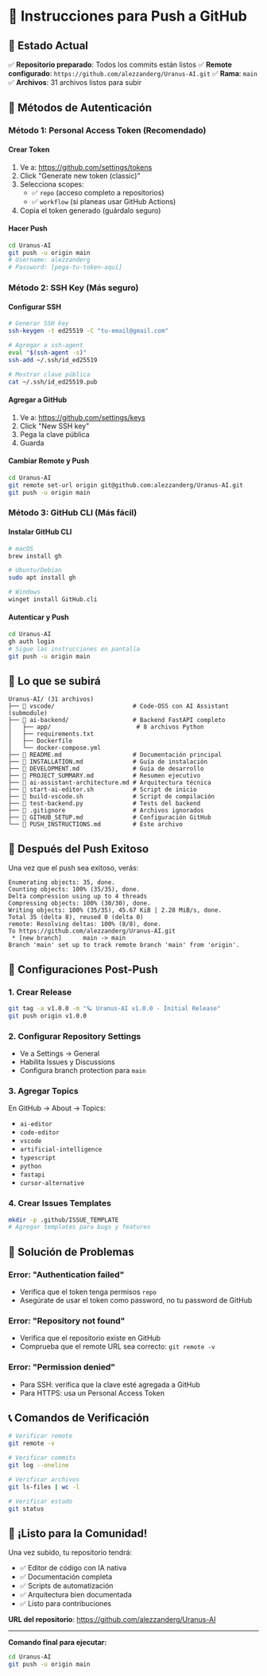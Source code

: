 # 🚀 Instrucciones para Push a GitHub

## 📍 Estado Actual

✅ **Repositorio preparado**: Todos los commits están listos
✅ **Remote configurado**: `https://github.com/alezzanderg/Uranus-AI.git`
✅ **Rama**: `main`
✅ **Archivos**: 31 archivos listos para subir

## 🔐 Métodos de Autenticación

### Método 1: Personal Access Token (Recomendado)

#### Crear Token
1. Ve a: https://github.com/settings/tokens
2. Click "Generate new token (classic)"
3. Selecciona scopes:
   - ✅ `repo` (acceso completo a repositorios)
   - ✅ `workflow` (si planeas usar GitHub Actions)
4. Copia el token generado (guárdalo seguro)

#### Hacer Push
```bash
cd Uranus-AI
git push -u origin main
# Username: alezzanderg
# Password: [pega-tu-token-aquí]
```

### Método 2: SSH Key (Más seguro)

#### Configurar SSH
```bash
# Generar SSH key
ssh-keygen -t ed25519 -C "tu-email@gmail.com"

# Agregar a ssh-agent
eval "$(ssh-agent -s)"
ssh-add ~/.ssh/id_ed25519

# Mostrar clave pública
cat ~/.ssh/id_ed25519.pub
```

#### Agregar a GitHub
1. Ve a: https://github.com/settings/keys
2. Click "New SSH key"
3. Pega la clave pública
4. Guarda

#### Cambiar Remote y Push
```bash
cd Uranus-AI
git remote set-url origin git@github.com:alezzanderg/Uranus-AI.git
git push -u origin main
```

### Método 3: GitHub CLI (Más fácil)

#### Instalar GitHub CLI
```bash
# macOS
brew install gh

# Ubuntu/Debian
sudo apt install gh

# Windows
winget install GitHub.cli
```

#### Autenticar y Push
```bash
cd Uranus-AI
gh auth login
# Sigue las instrucciones en pantalla
git push -u origin main
```

## 📁 Lo que se subirá

```
Uranus-AI/ (31 archivos)
├── 📁 vscode/                      # Code-OSS con AI Assistant (submodule)
├── 📁 ai-backend/                  # Backend FastAPI completo
│   ├── app/                        # 8 archivos Python
│   ├── requirements.txt
│   ├── Dockerfile
│   └── docker-compose.yml
├── 📄 README.md                    # Documentación principal
├── 📄 INSTALLATION.md              # Guía de instalación
├── 📄 DEVELOPMENT.md               # Guía de desarrollo
├── 📄 PROJECT_SUMMARY.md           # Resumen ejecutivo
├── 📄 ai-assistant-architecture.md # Arquitectura técnica
├── 🔧 start-ai-editor.sh           # Script de inicio
├── 🔧 build-vscode.sh              # Script de compilación
├── 🧪 test-backend.py              # Tests del backend
├── 📄 .gitignore                   # Archivos ignorados
├── 📄 GITHUB_SETUP.md              # Configuración GitHub
└── 📄 PUSH_INSTRUCTIONS.md         # Este archivo
```

## 🎯 Después del Push Exitoso

Una vez que el push sea exitoso, verás:

```
Enumerating objects: 35, done.
Counting objects: 100% (35/35), done.
Delta compression using up to 4 threads
Compressing objects: 100% (30/30), done.
Writing objects: 100% (35/35), 45.67 KiB | 2.28 MiB/s, done.
Total 35 (delta 8), reused 0 (delta 0)
remote: Resolving deltas: 100% (8/8), done.
To https://github.com/alezzanderg/Uranus-AI.git
 * [new branch]      main -> main
Branch 'main' set up to track remote branch 'main' from 'origin'.
```

## 🌟 Configuraciones Post-Push

### 1. Crear Release
```bash
git tag -a v1.0.0 -m "🪐 Uranus-AI v1.0.0 - Initial Release"
git push origin v1.0.0
```

### 2. Configurar Repository Settings
- Ve a Settings → General
- Habilita Issues y Discussions
- Configura branch protection para `main`

### 3. Agregar Topics
En GitHub → About → Topics:
- `ai-editor`
- `code-editor`
- `vscode`
- `artificial-intelligence`
- `typescript`
- `python`
- `fastapi`
- `cursor-alternative`

### 4. Crear Issues Templates
```bash
mkdir -p .github/ISSUE_TEMPLATE
# Agregar templates para bugs y features
```

## 🚨 Solución de Problemas

### Error: "Authentication failed"
- Verifica que el token tenga permisos `repo`
- Asegúrate de usar el token como password, no tu password de GitHub

### Error: "Repository not found"
- Verifica que el repositorio existe en GitHub
- Comprueba que el remote URL sea correcto: `git remote -v`

### Error: "Permission denied"
- Para SSH: verifica que la clave esté agregada a GitHub
- Para HTTPS: usa un Personal Access Token

## 📞 Comandos de Verificación

```bash
# Verificar remote
git remote -v

# Verificar commits
git log --oneline

# Verificar archivos
git ls-files | wc -l

# Verificar estado
git status
```

## 🎉 ¡Listo para la Comunidad!

Una vez subido, tu repositorio tendrá:
- ✅ Editor de código con IA nativa
- ✅ Documentación completa
- ✅ Scripts de automatización
- ✅ Arquitectura bien documentada
- ✅ Listo para contribuciones

**URL del repositorio**: https://github.com/alezzanderg/Uranus-AI

---

**Comando final para ejecutar:**
```bash
cd Uranus-AI
git push -u origin main
```

